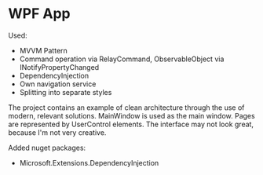 # WPF App

Used:
- MVVM Pattern
- Command operation via RelayCommand, ObservableObject via INotifyPropertyChanged
- DependencyInjection
- Own navigation service
- Splitting into separate styles

The project contains an example of clean architecture through the use of modern, relevant solutions. MainWindow is used as the main window. Pages are represented by UserControl elements. The interface may not look great, because I'm not very creative.

Added nuget packages:
- Microsoft.Extensions.DependencyInjection

